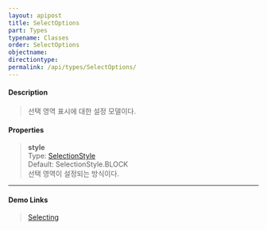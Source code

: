 ```yaml
---
layout: apipost
title: SelectOptions
part: Types
typename: Classes
order: SelectOptions
objectname: 
directiontype: 
permalink: /api/types/SelectOptions/
---
```



#### Description

> 선택 영역 표시에 대한 설정 모델이다.

#### Properties

> **style**  
> Type: [SelectionStyle](/api/types/SelectionStyle)   
> Default: SelectionStyle.BLOCK   
> 선택 영역이 설정되는 방식이다.   

---

#### Demo Links

> [Selecting](http://demo.realgrid.net/Demo/Selecting)
